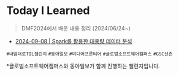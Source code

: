 # Today I Learned

> DMF2024에서 배운 내용 정리 (2024/06/24~)

+ [2024-09-08 | Spark를 활용한 대용량 데이터 분석](https://github.com/Eunsoojoe/today-i-learned/blob/master/spark/spark-basic.md)




`#내맘대로TIL챌린지` `#동아일보` `#미디어프론티어` `#글로벌소프트웨어캠퍼스` `#GSC신촌`

*글로벌소프트웨어캠퍼스와 동아일보가 함께 진행하는 챌린지입니다.